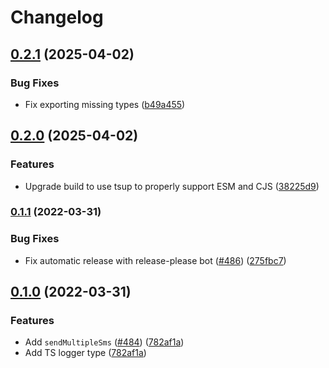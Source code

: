 # Changelog

## [0.2.1](https://github.com/yorch/simple-sms-sender/compare/v0.2.0...v0.2.1) (2025-04-02)


### Bug Fixes

* Fix exporting missing types ([b49a455](https://github.com/yorch/simple-sms-sender/commit/b49a45560d9a3a84f303256e603e49905c414a9e))

## [0.2.0](https://github.com/yorch/simple-sms-sender/compare/v0.1.1...v0.2.0) (2025-04-02)


### Features

* Upgrade build to use tsup to properly support ESM and CJS ([38225d9](https://github.com/yorch/simple-sms-sender/commit/38225d9a0ac0f41127dad87e54adb8b0cfbc9540))

### [0.1.1](https://github.com/yorch/simple-sms-sender/compare/v0.1.0...v0.1.1) (2022-03-31)


### Bug Fixes

* Fix automatic release with release-please bot ([#486](https://github.com/yorch/simple-sms-sender/issues/486)) ([275fbc7](https://github.com/yorch/simple-sms-sender/commit/275fbc769f4836411881000c4e77d742ff051ad4))

## [0.1.0](https://github.com/yorch/simple-sms-sender/compare/v0.0.5...v0.1.0) (2022-03-31)


### Features

* Add `sendMultipleSms` ([#484](https://github.com/yorch/simple-sms-sender/issues/484)) ([782af1a](https://github.com/yorch/simple-sms-sender/commit/782af1aa1ae0d232914a35674190728d299417d5))
* Add TS logger type ([782af1a](https://github.com/yorch/simple-sms-sender/commit/782af1aa1ae0d232914a35674190728d299417d5))
